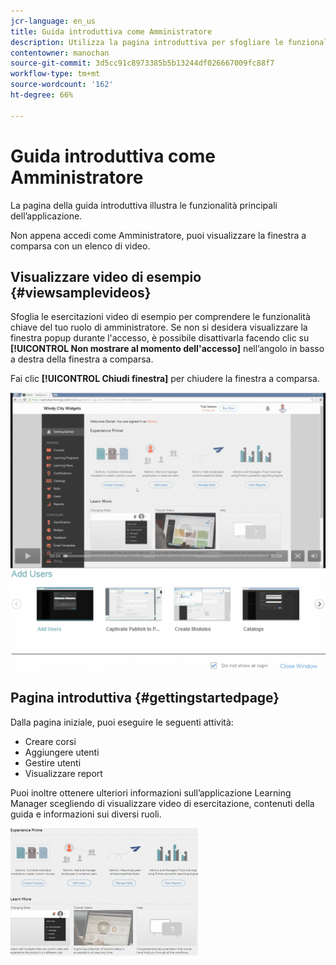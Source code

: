 ```yaml
---
jcr-language: en_us
title: Guida introduttiva come Amministratore
description: Utilizza la pagina introduttiva per sfogliare le funzionalità chiave di amministratore di Learning Manager di Adobe.
contentowner: manochan
source-git-commit: 3d5cc91c8973385b5b13244df026667009fc88f7
workflow-type: tm+mt
source-wordcount: '162'
ht-degree: 66%

---
```




# Guida introduttiva come Amministratore

La pagina della guida introduttiva illustra le funzionalità principali dell’applicazione.

Non appena accedi come Amministratore, puoi visualizzare la finestra a comparsa con un elenco di video.

## Visualizzare video di esempio {#viewsamplevideos}

Sfoglia le esercitazioni video di esempio per comprendere le funzionalità chiave del tuo ruolo di amministratore. Se non si desidera visualizzare la finestra popup durante l&#39;accesso, è possibile disattivarla facendo clic su **[!UICONTROL Non mostrare al momento dell&#39;accesso]** nell’angolo in basso a destra della finestra a comparsa.

Fai clic **[!UICONTROL Chiudi finestra]** per chiudere la finestra a comparsa.

![](assets/welcome-videos-e1439961904106.png)

## Pagina introduttiva {#gettingstartedpage}

Dalla pagina iniziale, puoi eseguire le seguenti attività:

* Creare corsi
* Aggiungere utenti
* Gestire utenti
* Visualizzare report

Puoi inoltre ottenere ulteriori informazioni sull’applicazione Learning Manager scegliendo di visualizzare video di esercitazione, contenuti della guida e informazioni sui diversi ruoli.

![](assets/admin-landing-page-300x204.png)

